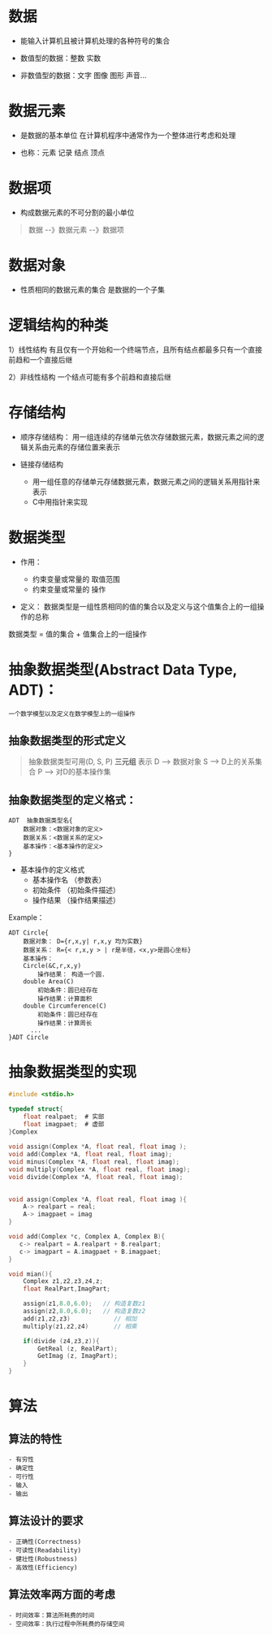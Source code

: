 # 数据
- 能输入计算机且被计算机处理的各种符号的集合

- 数值型的数据：整数 实数
- 非数值型的数据：文字 图像 图形 声音...

# 数据元素
- 是数据的基本单位 在计算机程序中通常作为一个整体进行考虑和处理

- 也称：元素 记录 结点 顶点

# 数据项
- 构成数据元素的不可分割的最小单位


> 数据 --》数据元素 --》数据项

# 数据对象
- 性质相同的数据元素的集合 是数据的一个子集


# 逻辑结构的种类
 
 1）线性结构
    有且仅有一个开始和一个终端节点，且所有结点都最多只有一个直接前趋和一个直接后继

 2）非线性结构
    一个结点可能有多个前趋和直接后继

# 存储结构
- 顺序存储结构：
    用一组连续的存储单元依次存储数据元素，数据元素之间的逻辑关系由元素的存储位置来表示  

- 链接存储结构
    - 用一组任意的存储单元存储数据元素，数据元素之间的逻辑关系用指针来表示   
    - C中用指针来实现  


# 数据类型
- 作用：
    - 约束变量或常量的 取值范围  
    - 约束变量或常量的 操作  

- 定义：
    数据类型是一组性质相同的值的集合以及定义与这个值集合上的一组操作的总称

数据类型 = 值的集合 + 值集合上的一组操作 

# 抽象数据类型(Abstract Data Type, ADT)：
    一个数学模型以及定义在数学模型上的一组操作

## 抽象数据类型的形式定义

>  抽象数据类型可用(D, S, P) **三元组** 表示
>  D --> 数据对象
>  S --> D上的关系集合
>  P --> 对D的基本操作集

## 抽象数据类型的定义格式：

```
ADT  抽象数据类型名{
    数据对象：<数据对象的定义>
    数据关系：<数据关系的定义>
    基本操作：<基本操作的定义>
}
```

- 基本操作的定义格式
    - 基本操作名 （参数表）
    - 初始条件 （初始条件描述）
    - 操作结果 （操作结果描述）

Example：
```
ADT Circle{
    数据对象： D={r,x,y| r,x,y 均为实数}
    数据关系： R={< r,x,y > | r是半径，<x,y>是圆心坐标}
    基本操作：
    Circle(&C,r,x,y)
        操作结果： 构造一个圆.
    double Area(C)
        初始条件：圆已经存在
        操作结果：计算面积
    double Circumference(C)
        初始条件：圆已经存在
        操作结果：计算周长
      ...
}ADT Circle

```

# 抽象数据类型的实现

```C
#include <stdio.h>

typedef struct{
    float realpaet;  # 实部
    float imagpaet;  # 虚部
}Complex
    
void assign(Complex *A, float real, float imag );
void add(Complex *A, float real, float imag);
void minus(Complex *A, float real, float imag);
void multiply(Complex *A, float real, float imag);
void divide(Complex *A, float real, float imag);
    

void assign(Complex *A, float real, float imag ){
    A-> realpart = real;
    A-> imagpaet = imag
}

void add(Complex *c, Complex A, Complex B){
   c-> realpart = A.realpart + B.realpart;
   c-> imagpart = A.imagpaet + B.imagpaet;
}

void mian(){
    Complex z1,z2,z3,z4,z;
    float RealPart,ImagPart;

    assign(z1,8.0,6.0);   // 构造复数z1
    assign(z2,8.0,6.0);   // 构造复数z2
    add(z1,z2,z3)            // 相加
    multiply(z1,z2,z4)       // 相乘

    if(divide (z4,z3,z)){
        GetReal (z, RealPart);
        GetImag (z, ImagPart);
    }
}

```

# 算法

## 算法的特性
    - 有穷性
    - 确定性
    - 可行性
    - 输入
    - 输出

## 算法设计的要求
    - 正确性(Correctness)
    - 可读性(Readability)
    - 健壮性(Robustness)
    - 高效性(Efficiency)

## 算法效率两方面的考虑
    - 时间效率：算法所耗费的时间
    - 空间效率：执行过程中所耗费的存储空间

